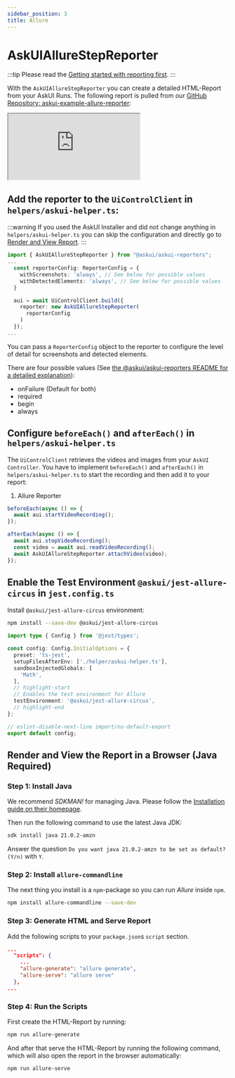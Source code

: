 ```yaml
---
sidebar_position: 3
title: Allure
---
```


# AskUIAllureStepReporter

:::tip
Please read the [Getting started with reporting first](reporting.md).
:::

With the `AskUIAllureStepReporter` you can create a detailed HTML-Report from your AskUI Runs. The following report is pulled from our [GitHub Repository: askui-example-allure-reporter](https://github.com/askui/askui-example-allure-reporter): 

<div class="iFrameWrapper">
  <iframe
    id="inlineFrameExample"
    title="Inline Frame Example"
    src="https://askui.github.io/askui-example-allure-reporter/6/">
  </iframe>
</div>

## Add the reporter to the `UiControlClient` in `helpers/askui-helper.ts`:

:::warning
If you used the AskUI Installer and did not change anything in `helpers/askui-helper.ts` you can skip the configuration and directly go to [Render and View Report](#render-and-view-the-report-in-a-browser-java-required).
:::

```typescript
import { AskUIAllureStepReporter } from "@askui/askui-reporters";
...
  const reporterConfig: ReporterConfig = {
    withScreenshots: 'always', // See below for possible values
    withDetectedElements: 'always', // See below for possible values
  }

  aui = await UiControlClient.build({
    reporter: new AskUIAllureStepReporter(
      reporterConfig
    )
  });
...
```

You can pass a `ReporterConfig` object to the reporter to configure the level of detail for screenshots and detected elements.

There are four possible values (See [the @askui/askui-reporters README for a detailed explanation](https://github.com/askui/askui-reporters/tree/main#allure-reporter)):

* onFailure (Default for both)
* required
* begin
* always

## Configure `beforeEach()` and `afterEach()` in `helpers/askui-helper.ts`
The `UiControlClient` retrieves the videos and images from your `AskUI Controller`. You have to implement `beforeEach()` and `afterEach()` in `helpers/askui-helper.ts` to start the recording and then add it to your report:

1. Allure Reporter
```typescript
beforeEach(async () => {
  await aui.startVideoRecording();
});

afterEach(async () => {
  await aui.stopVideoRecording();
  const video = await aui.readVideoRecording();
  await AskUIAllureStepReporter.attachVideo(video);
});
```

## Enable the Test Environment `@askui/jest-allure-circus` in `jest.config.ts`
Install `@askui/jest-allure-circus` environment:

```bash
npm install --save-dev @askui/jest-allure-circus
```

```typescript
import type { Config } from '@jest/types';

const config: Config.InitialOptions = {
  preset: 'ts-jest',
  setupFilesAfterEnv: ['./helper/askui-helper.ts'],
  sandboxInjectedGlobals: [
    'Math',
  ],
  // highlight-start
  // Enables the test environment for Allure
  testEnvironment: '@askui/jest-allure-circus',
  // highlight-end
};

// eslint-disable-next-line import/no-default-export
export default config;
```

## Render and View the Report in a Browser (Java Required)

### Step 1: Install Java
We recommend _SDKMAN!_ for managing Java. Please follow the [Installation guide on their homepage](https://sdkman.io/install).

Then run the following command to use the latest Java JDK:

```sh
sdk install java 21.0.2-amzn
```

Answer the question `Do you want java 21.0.2-amzn to be set as default? (Y/n)` with `Y`.

### Step 2: Install `allure-commandline`
The next thing you install is a `npm`-package so you can run _Allure_ inside `npm`.

```sh
npm install allure-commandline --save-dev
```

### Step 3: Generate HTML and Serve Report
Add the following scripts to your `package.json`s `script` section.

```json
...
  "scripts": {
    ...
    "allure-generate": "allure generate",
    "allure-serve": "allure serve"
  },
...
```

### Step 4: Run the Scripts
First create the HTML-Report by running:

```sh
npm run allure-generate
```

And after that serve the HTML-Report by running the following command, which will also open the report in the browser automatically:

```sh
npm run allure-serve
```
